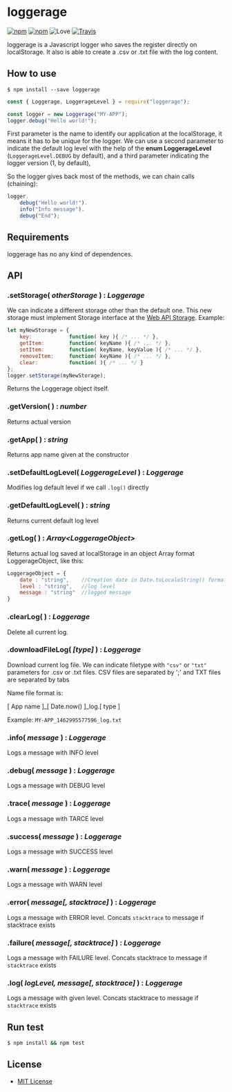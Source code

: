 # loggerage

[![npm](https://img.shields.io/npm/v/loggerage.svg?style=flat-square)](https://www.npmjs.com/package/loggerage) [![npm](https://img.shields.io/npm/dt/loggerage.svg?style=flat-square)](https://www.npmjs.com/package/loggerage) ![Love](https://img.shields.io/badge/love-max-brightgreen.svg?style=flat-square) [![Travis](https://img.shields.io/travis/lmfresneda/hashtagfy.svg?style=flat-square)](https://travis-ci.org/lmfresneda/hashtagfy)

loggerage is a Javascript logger who saves the register directly on localStorage. It also is able to create a .csv or .txt file with the log content. 

## How to use

```
$ npm install --save loggerage
```

```javascript
const { Loggerage, LoggerageLevel } = require("loggerage");

const logger = new Loggerage("MY-APP");
logger.debug("Hello world!");
```

First parameter is the name to identify our application at the localStorage, it means it has to be unique for the logger. We can use a second parameter to indicate the default log level with the help of the **enum LoggerageLevel** (`LoggerageLevel.DEBUG` by default), and a third parameter indicating the logger version (1, by default),

So the logger gives back most of the methods, we can chain calls (chaining):

```javascript
logger.
    debug("Hello world!").
    info("Info message").
    debug("End");
```

## Requirements

loggerage has no any kind of dependences. 

## API

### .setStorage( *otherStorage* ) : *Loggerage*

We can indicate a different storage other than the default one. This new storage must implement Storage interface at the [Web API Storage](https://developer.mozilla.org/en-US/docs/Web/API/Storage). Example:

```javascript
let myNewStorage = {
    key: 			function( key ){ /* ... */ },
    getItem: 		function( keyName ){ /* ... */ },
    setItem: 		function( keyName, keyValue ){ /* ... */ },
    removeItem: 	function( keyName ){ /* ... */ },
    clear: 			function( ){ /* ... */ }
};
logger.setStorage(myNewStorage);
```

Returns the Loggerage object itself.

### .getVersion( ) : *number*

Returns actual version

### .getApp( ) : *string*

Returns app name given at the constructor

### .setDefaultLogLevel( *LoggerageLevel* ) : *Loggerage*

Modifies log default level if we call `.log()` directly 

### .getDefaultLogLevel( ) : *string*

Returns current default log level

### .getLog( ) : *Array\<LoggerageObject\>*

Returns actual log saved at localStorage in an object Array format LoggerageObject, like this:

```javascript
LoggerageObject = {
    date : "string",    //Creation date in Date.toLocaleString() format
    level : "string",   //log level
    message : "string" 	//logged message
}
```

### .clearLog( ) : *Loggerage*

Delete all current log.

### .downloadFileLog( *[type]* ) : *Loggerage*

Download current log file. We can indicate filetype with `"csv"` or `"txt"` parameters for .csv or .txt files. CSV files are separated by ';' and TXT files are separated by tabs

Name file format is:

[ App name ]_[ Date.now() ]_log.[ type ]

Example: `MY-APP_1462995577596_log.txt`

### .info( *message* ) : *Loggerage*

Logs a message with INFO level

### .debug( *message* ) : *Loggerage*

Logs a message with DEBUG level

### .trace( *message* ) : *Loggerage*

Logs a message with TARCE level

### .success( *message* ) : *Loggerage*

Logs a message with SUCCESS level

### .warn( *message* ) : *Loggerage*

Logs a message with WARN level

### .error( *message[, stacktrace]* ) : *Loggerage*

Logs a message with ERROR level. Concats `stacktrace` to message if stacktrace exists

### .failure( *message[, stacktrace]* ) : *Loggerage*

Logs a message with FAILURE level. Concats stacktrace to message if `stacktrace` exists

### .log( *logLevel, message[, stacktrace]* ) : *Loggerage*

Logs a message with given level. Concats stacktrace to message if `stacktrace` exists

## Run test

```bash
$ npm install && npm test
```

## License

* [MIT License](https://opensource.org/licenses/MIT)



